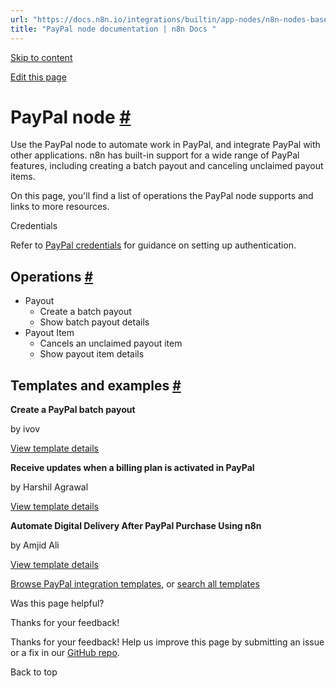 ```yaml
---
url: "https://docs.n8n.io/integrations/builtin/app-nodes/n8n-nodes-base.paypal/"
title: "PayPal node documentation | n8n Docs "
---
```


[Skip to content](https://docs.n8n.io/integrations/builtin/app-nodes/n8n-nodes-base.paypal/#paypal-node)

[Edit this page](https://github.com/n8n-io/n8n-docs/edit/main/docs/integrations/builtin/app-nodes/n8n-nodes-base.paypal.md "Edit this page")

# PayPal node [\#](https://docs.n8n.io/integrations/builtin/app-nodes/n8n-nodes-base.paypal/\#paypal-node "Permanent link")

Use the PayPal node to automate work in PayPal, and integrate PayPal with other applications. n8n has built-in support for a wide range of PayPal features, including creating a batch payout and canceling unclaimed payout items.

On this page, you'll find a list of operations the PayPal node supports and links to more resources.

Credentials

Refer to [PayPal credentials](https://docs.n8n.io/integrations/builtin/credentials/paypal/) for guidance on setting up authentication.

## Operations [\#](https://docs.n8n.io/integrations/builtin/app-nodes/n8n-nodes-base.paypal/\#operations "Permanent link")

- Payout
  - Create a batch payout
  - Show batch payout details
- Payout Item
  - Cancels an unclaimed payout item
  - Show payout item details

## Templates and examples [\#](https://docs.n8n.io/integrations/builtin/app-nodes/n8n-nodes-base.paypal/\#templates-and-examples "Permanent link")

**Create a PayPal batch payout**

by ivov

[View template details](https://n8n.io/workflows/438-create-a-paypal-batch-payout/)

**Receive updates when a billing plan is activated in PayPal**

by Harshil Agrawal

[View template details](https://n8n.io/workflows/653-receive-updates-when-a-billing-plan-is-activated-in-paypal/)

**Automate Digital Delivery After PayPal Purchase Using n8n**

by Amjid Ali

[View template details](https://n8n.io/workflows/3697-automate-digital-delivery-after-paypal-purchase-using-n8n/)

[Browse PayPal integration templates](https://n8n.io/integrations/paypal/), or [search all templates](https://n8n.io/workflows/)

Was this page helpful?






Thanks for your feedback!






Thanks for your feedback! Help us improve this page by submitting an issue or a fix in our [GitHub repo](https://github.com/n8n-io/n8n-docs).


Back to top